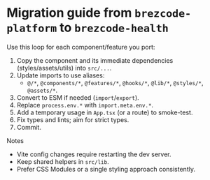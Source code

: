 # Migration guide from `brezcode-platform` to `brezcode-health`

Use this loop for each component/feature you port:

1. Copy the component and its immediate dependencies (styles/assets/utils) into `src/...`.
2. Update imports to use aliases:
   - `@/*`, `@components/*`, `@features/*`, `@hooks/*`, `@lib/*`, `@styles/*`, `@assets/*`.
3. Convert to ESM if needed (`import`/`export`).
4. Replace `process.env.*` with `import.meta.env.*`.
5. Add a temporary usage in `App.tsx` (or a route) to smoke-test.
6. Fix types and lints; aim for strict types.
7. Commit.

Notes
- Vite config changes require restarting the dev server.
- Keep shared helpers in `src/lib`.
- Prefer CSS Modules or a single styling approach consistently.


